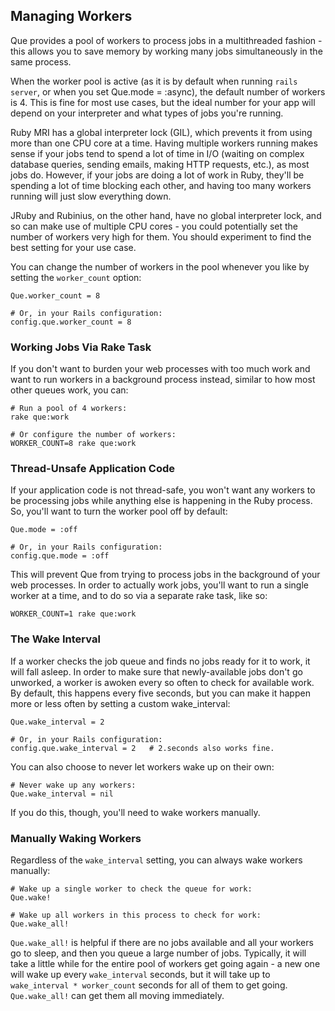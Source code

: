 ## Managing Workers

Que provides a pool of workers to process jobs in a multithreaded fashion - this allows you to save memory by working many jobs simultaneously in the same process.

When the worker pool is active (as it is by default when running `rails server`, or when you set Que.mode = :async), the default number of workers is 4. This is fine for most use cases, but the ideal number for your app will depend on your interpreter and what types of jobs you're running.

Ruby MRI has a global interpreter lock (GIL), which prevents it from using more than one CPU core at a time. Having multiple workers running makes sense if your jobs tend to spend a lot of time in I/O (waiting on complex database queries, sending emails, making HTTP requests, etc.), as most jobs do. However, if your jobs are doing a lot of work in Ruby, they'll be spending a lot of time blocking each other, and having too many workers running will just slow everything down.

JRuby and Rubinius, on the other hand, have no global interpreter lock, and so can make use of multiple CPU cores - you could potentially set the number of workers very high for them. You should experiment to find the best setting for your use case.

You can change the number of workers in the pool whenever you like by setting the `worker_count` option:

    Que.worker_count = 8

    # Or, in your Rails configuration:
    config.que.worker_count = 8

### Working Jobs Via Rake Task

If you don't want to burden your web processes with too much work and want to run workers in a background process instead, similar to how most other queues work, you can:

    # Run a pool of 4 workers:
    rake que:work

    # Or configure the number of workers:
    WORKER_COUNT=8 rake que:work

### Thread-Unsafe Application Code

If your application code is not thread-safe, you won't want any workers to be processing jobs while anything else is happening in the Ruby process. So, you'll want to turn the worker pool off by default:

    Que.mode = :off

    # Or, in your Rails configuration:
    config.que.mode = :off

This will prevent Que from trying to process jobs in the background of your web processes. In order to actually work jobs, you'll want to run a single worker at a time, and to do so via a separate rake task, like so:

    WORKER_COUNT=1 rake que:work

### The Wake Interval

If a worker checks the job queue and finds no jobs ready for it to work, it will fall asleep. In order to make sure that newly-available jobs don't go unworked, a worker is awoken every so often to check for available work. By default, this happens every five seconds, but you can make it happen more or less often by setting a custom wake_interval:

    Que.wake_interval = 2

    # Or, in your Rails configuration:
    config.que.wake_interval = 2   # 2.seconds also works fine.

You can also choose to never let workers wake up on their own:

    # Never wake up any workers:
    Que.wake_interval = nil

If you do this, though, you'll need to wake workers manually.

### Manually Waking Workers

Regardless of the `wake_interval` setting, you can always wake workers manually:

    # Wake up a single worker to check the queue for work:
    Que.wake!

    # Wake up all workers in this process to check for work:
    Que.wake_all!

`Que.wake_all!` is helpful if there are no jobs available and all your workers go to sleep, and then you queue a large number of jobs. Typically, it will take a little while for the entire pool of workers get going again - a new one will wake up every `wake_interval` seconds, but it will take up to `wake_interval * worker_count` seconds for all of them to get going. `Que.wake_all!` can get them all moving immediately.
